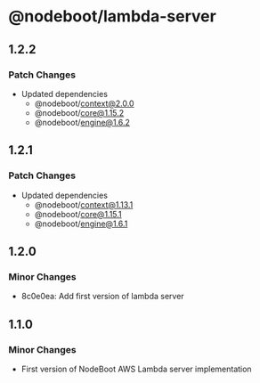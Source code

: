 # @nodeboot/lambda-server

## 1.2.2

### Patch Changes

-   Updated dependencies
    -   @nodeboot/context@2.0.0
    -   @nodeboot/core@1.15.2
    -   @nodeboot/engine@1.6.2

## 1.2.1

### Patch Changes

-   Updated dependencies
    -   @nodeboot/context@1.13.1
    -   @nodeboot/core@1.15.1
    -   @nodeboot/engine@1.6.1

## 1.2.0

### Minor Changes

-   8c0e0ea: Add first version of lambda server

## 1.1.0

### Minor Changes

-   First version of NodeBoot AWS Lambda server implementation
